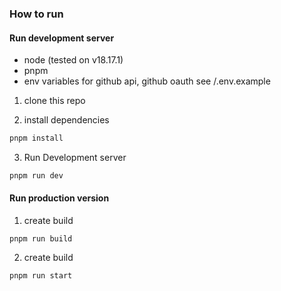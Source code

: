 ### How to run

#### Run development server

- node (tested on v18.17.1)
- pnpm
- env variables for github api, github oauth see /.env.example

1. clone this repo

2. install dependencies

```bash
pnpm install
```

3. Run Development server

```bash
pnpm run dev
```

#### Run production version

1. create build

```pnpm
pnpm run build
```

2. create build

```pnpm
pnpm run start
```
